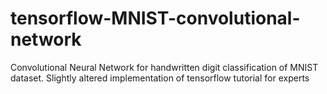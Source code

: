 # tensorflow-MNIST-convolutional-network
Convolutional Neural Network for handwritten digit classification of MNIST dataset. Slightly altered implementation of tensorflow tutorial for experts
